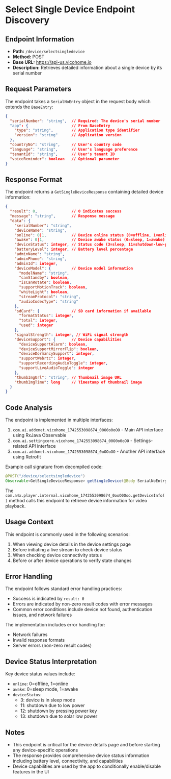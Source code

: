 # Select Single Device Endpoint Discovery

## Endpoint Information
- **Path:** `/device/selectsingledevice`
- **Method:** POST
- **Base URL:** https://api-us.vicohome.io
- **Description:** Retrieves detailed information about a single device by its serial number

## Request Parameters
The endpoint takes a `SerialNoEntry` object in the request body which extends the `BaseEntry`:

```json
{
  "serialNumber": "string",  // Required: The device's serial number
  "app": {                   // From BaseEntry
    "type": "string",        // Application type identifier
    "version": "string"      // Application version
  },
  "countryNo": "string",     // User's country code
  "language": "string",      // User's language preference
  "tenantId": "string",      // User's tenant ID
  "voiceReminder": boolean   // Optional parameter
}
```

## Response Format
The endpoint returns a `GetSingleDeviceResponse` containing detailed device information:

```json
{
  "result": 0,               // 0 indicates success
  "message": "string",       // Response message
  "data": {
    "serialNumber": "string",
    "deviceName": "string",
    "online": 0|1,           // Device online status (0=offline, 1=online)
    "awake": 0|1,            // Device awake status (0=sleep, 1=awake)
    "deviceStatus": integer, // Status code (3=sleep, 11=shutdown-low-power, 12=shutdown-press-key, 13=shutdown-solar-low-power)
    "batteryLevel": integer, // Battery level percentage
    "adminName": "string",
    "adminPhone": "string",
    "adminId": integer,
    "deviceModel": {         // Device model information
      "modelName": "string",
      "canStandby": boolean,
      "isCanRotate": boolean,
      "supportMotionTrack": boolean,
      "whiteLight": boolean,
      "streamProtocol": "string",
      "audioCodecType": "string"
    },
    "sdCard": {              // SD card information if available
      "formatStatus": integer,
      "total": integer,
      "used": integer
    },
    "signalStrength": integer, // WiFi signal strength
    "deviceSupport": {       // Device capabilities
      "deviceSupportAlarm": boolean,
      "deviceSupportMirrorFlip": boolean,
      "deviceDormancySupport": integer,
      "supportWebrtc": integer,
      "supportRecordingAudioToggle": integer,
      "supportLiveAudioToggle": integer
    },
    "thumbImgUrl": "string", // Thumbnail image URL
    "thumbImgTime": long     // Timestamp of thumbnail image
  }
}
```

## Code Analysis
The endpoint is implemented in multiple interfaces:

1. `com.ai.addxnet.vicohome_1742553098674_00O0o0oOO` - Main API interface using RxJava Observable
2. `com.ai.settingcore.vicohome_1742553098674_00O0o0oOO` - Settings-related API interface
3. `com.ai.addxnet.vicohome_1742553098674_0oOOoOO` - Another API interface using Retrofit

Example call signature from decompiled code:
```java
@POST("/device/selectsingledevice")
Observable<GetSingleDeviceResponse> getSingleDevice(@Body SerialNoEntry serialNoEntry);
```

The `com.a4x.player.internal.vicohome_1742553098674_0ooO0Ooo.getDeviceInfo()` method calls this endpoint to retrieve device information for video playback.

## Usage Context
This endpoint is commonly used in the following scenarios:

1. When viewing device details in the device settings page
2. Before initiating a live stream to check device status
3. When checking device connectivity status
4. Before or after device operations to verify state changes

## Error Handling
The endpoint follows standard error handling practices:
- Success is indicated by `result: 0`
- Errors are indicated by non-zero result codes with error messages
- Common error conditions include device not found, authentication issues, and network failures

The implementation includes error handling for:
- Network failures
- Invalid response formats
- Server errors (non-zero result codes)

## Device Status Interpretation
Key device status values include:
- `online`: 0=offline, 1=online
- `awake`: 0=sleep mode, 1=awake
- `deviceStatus`: 
  - 3: device is in sleep mode
  - 11: shutdown due to low power
  - 12: shutdown by pressing power key
  - 13: shutdown due to solar low power

## Notes
- This endpoint is critical for the device details page and before starting any device-specific operations
- The response provides comprehensive device status information including battery level, connectivity, and capabilities
- Device capabilities are used by the app to conditionally enable/disable features in the UI